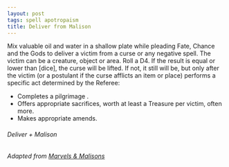 ```yaml
---
layout: post
tags: spell apotropaism
title: Deliver from Malison
---
```


Mix valuable oil and water in a shallow plate while pleading Fate, Chance and the Gods to deliver a victim from a curse or any negative spell. The victim can be a creature, object or area. Roll a D4. If the result is equal or lower than [dice], the curse will be lifted. If not, it still will be, but only after the victim (or a postulant if the curse afflicts an item or place) performs a specific act determined by the Referee: 

- Completes a pilgrimage .
- Offers appropriate sacrifices, worth at least a Treasure per victim, often more. 
- Makes appropriate amends.

###### *Deliver + Malison*

###### Adapted from [Marvels & Malisons](https://www.drivethrurpg.com/product/211911/Marvels--Malisons)
